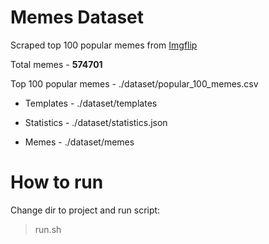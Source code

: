# Memes Dataset
Scraped top 100 popular memes from [Imgflip](https://imgflip.com/)

Total memes - **574701**

Top 100 popular memes - ./dataset/popular_100_memes.csv

- Templates -  ./dataset/templates

- Statistics -  ./dataset/statistics.json

- Memes - ./dataset/memes

# How to run

Change dir to project and run script:

> run.sh
